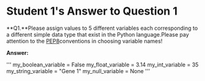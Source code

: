 # Student 1's Answer to Question 1

**Q1.**Please assign values to 5 different variables each corresponding to a different simple
data type that exist in the Python language.Please pay attention to the [PEP8](https://peps.python.org/pep-0008)conventions in choosing variable names!

**Answer:**

'''
my_boolean_variable = False
my_float_variable = 3.14
my_int_variable = 35
my_string_variable = "Gene 1"
my_null_variable = None
'''
